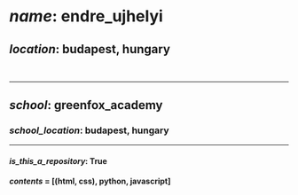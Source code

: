 # *name*: **endre_ujhelyi**
## *location*: budapest, hungary <br /><br /><hr />
## *school*: **greenfox_academy**
### *school_location*: budapest, hungary <hr />
#### *is_this_a_repository*: True
#### *contents* = [(html, css), python, javascript]
